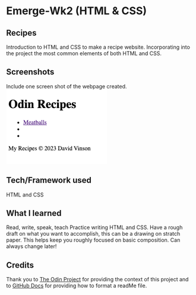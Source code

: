 # Emerge-Wk2 (HTML & CSS)

## Recipes
Introduction to HTML and CSS to make a recipe website. Incorporating into the project the most common elements of both HTML and CSS.

## Screenshots
Include one screen shot of the webpage created.
![My Basic Odin Recipe Site](<Screen Shot 2023-09-12 at 11.14.52 AM.png>)

## Tech/Framework used
HTML and CSS
## What I learned
Read, write, speak, teach
Practice writing HTML and CSS. Have a rough draft on what you want to accomplish, this can be a drawing on stratch paper. This helps keep you roughly focused on basic composition. Can always change later!
## Credits
Thank you to [The Odin Project](https://www.theodinproject.com/) for providing the context of this project and to [GitHub Docs](https://docs.github.com/en/get-started/writing-on-github/getting-started-with-writing-and-formatting-on-github/basic-writing-and-formatting-syntax) for providing how to format a readMe file.


